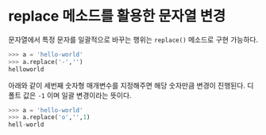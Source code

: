 # replace 메소드를 활용한 문자열 변경

문자열에서 특정 문자를 일괄적으로 바꾸는 행위는 ```replace()``` 메소드로 구현 가능하다.

```python
>>> a = 'hello-world'
>>> a.replace('-','')
helloworld
```

아래와 같이 세번째 숫자형 매개변수를 지정해주면 해당 숫자만큼 변경이 진행된다. 디폴트 값은 ```-1``` 이며 일괄 변경이라는 뜻이다. 
```python
>>> a = 'hello-world'
>>> a.replace('o','',1)
hell-world
```
